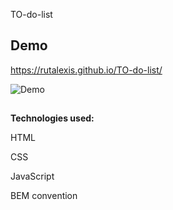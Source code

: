  TO-do-list


## Demo 

https://rutalexis.github.io/TO-do-list/ 

 
![Demo](https://media3.giphy.com/media/OoMZPyvz8RO4AX355x/giphy.gif?cid=790b76116543ea3cd61918f47d56a9ff4494601762ea61f8&rid=giphy.gif&ct=g) 


##

**Technologies used:**

HTML

CSS

JavaScript

BEM convention
